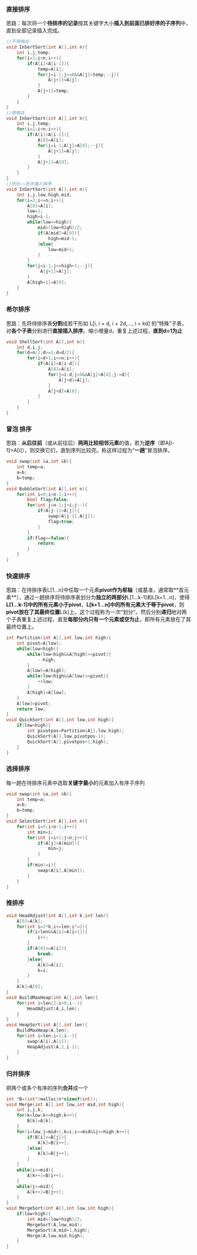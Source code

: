 ### 直接排序

思路：每次将⼀个**待排序的记录**按其关键字⼤⼩**插⼊到前⾯已排好序的子序列**中，直到全部记录插⼊完成。

```c
//不带哨兵
void InSertSort(int A[],int n){
    int i,j,temp;
    for(i=1;i<n;i++){
        if(A[i]<A[i-1]){
            temp=A[i];
            for(j=i-1;j>=0&&A[j]>temp;--j){
                A[j+1]=A[j];   
            }
            A[j+1]=temp;
        }
    }
}
//带哨兵
void InSertSort(int A[],int n){
    int i,j,temp;
    for(i=1;i<n;i++){
        if(A[i]<A[i-1]){
            A[0]=A[i];
            for(j=i-1;A[j]>A[0];--j){
                A[j+1]=A[j];
            }
            A[j+1]=A[0];
        }
    }
}
//优化——折半插⼊排序
void InSertSort(int A[],int n){
    int i,j,low,high,mid;
    for(i=2;i<=n;i++){
        A[0]=A[i];
        low=1;
        high=i-1;
        while(low<=high){
            mid=(low+high)/2;
            if(A[mid]>A[0]){
                high=mid-1;
            }else{
                low=mid+1;
            }
        }
        for(j=i-1;j>=high+1;--j){
             A[j+1]=A[j];
        }
        A[high+1]=A[0];
    }
}
```

### 希尔排序

思路：先将待排序表**分割**成若⼲形如 L[i, i + d, i + 2d,…, i + kd] 的“特殊”⼦表，对**各个⼦表**分别进⾏**直接插⼊排序**。缩⼩增量d，重复上述过程，**直到d=1为⽌**

```c
void ShellSort(int A[],int n){
    int d,i,j;
    for(d=n/2;d>=1;d=d/2){
        for(i=d+1;i<=n;i++){
            if(A[i]<A[i-d]){
                A[0]=A[i];
                for(j=i-d;j>0&&A[j]>A[0];j-=d){
                    A[j+d]=A[j];
                }
                A[j+d]=A[0];
            }
        }
    }
}
```

### 冒泡 排序

思路：**从后往前**（或从前往后）**两两⽐较相邻元素**的值，若为**逆序**（即A[i-1]>A[i]），则交换它们，直到序列⽐较完。称这样过程为“**⼀趟**”冒泡排序。

```c
void swap(int &a,int &b){
    int temp=a;
    a=b;
    b=temp;
}
void BubbleSort(int A[],int n){
    for(int i=0;i<n-1;i++){
        bool flag=false;
        for(int j=n-1;j>i;j--){
            if(A[j-1]>A[j]){
                swap(A[j-1],A[j]);
                flag=true;
            }
        }
        if(flag==false){
            return;
        }
    }
}
```

### 快速排序

思路：在待排序表L[1…n]中任取⼀个元素**pivot作为枢轴**（或基准，通常取**⾸元素**），通过⼀趟排序将待排序表划分为**独⽴的两部分**L[1…k-1]和L[k+1…n]，使得**L[1…k-1]中的所有元素⼩于pivot**，**L[k+1…n]中的所有元素⼤于等于pivot**，则**pivot放在了其最终位置**L(k)上，这个过程称为⼀次“划分”。然后分别**递归**地对两个⼦表重复上述过程，直⾄**每部分内只有⼀个元素或空为⽌**，即所有元素放在了其最终位置上。

```c
int Partition(int A[],int low,int high){
	int pivot=A[low];
	while(low<high){
		while(low<high&&A[high]>=pivot){
			--high;
		}
		A[low]=A[high];
		while(low<high&&A[low]<=pivot){
			++low;
		}
		A[high]=A[low];
	}
	A[low]=pivot;
	return low;
}
void QuickSort(int A[],int low,int high){
	if(low<high){
		int pivotpos=Partition(A[],low,high);
		QuickSort(A[],low,pivotpos-1);
		QuickSort(A[],pivotpos+1,high);
	}
}
```

### 选择排序

每⼀趟在待排序元素中选取**关键字最小**的元素加⼊有序⼦序列

```c
void swap(int &a,int &b){
    int temp=a;
    a=b;
    b=temp;
}
void SelectSort(int A[],int n){
    for(int i=0;i<n-1;i++){
       	int min=i;
        for(int j=i+1;j<n;j++){
            if(A[j]<A[min]){
                min=j;
            }
        }
        if(min!=i){
            swap(A[i],A[min]);
        }
    }
}
```

### 推排序

```c
void HeadAdjust(int A[],int k,int len){
    A[0]=A[k];
    for(int i=2*k;i<=len;i*=2){
        if(i<len&&A[i]<A[i+1]){
            i++;
        }
        if(A[0]>=A[i]){
            break;
        }else{
            A[k]=A[i];
            k=i;
        }
    }
    A[k]=A[0];
}
void BuildMaxHeap(int A[],int len){
    for(int i<len/2;i>0;i--){
        HeadAdjust(A,i,len);
    }
}
void HeapSort(int A[],int len){
    BuildMaxHeap(A,len);
    for(int i=len;i>1;i--){
        swap(A[i],A[1]);
        HeapAdjust(A,1,i-1);
    }
}
```

### 归并排序

把两个或多个有序的序列**合并**成一个

```c
int *B=(int*)malloc(n*sizeof(int));
void Merge(int A[],int low,int mid,int high){
    int i,j,k;
    for(k=low;k<=high;k++){
        B[k]=A[k];
    }
    for(i=low,j=mid+1,k=i;i<=mid&&j<=high;k++){
        if(B[i]<=B[j]){
            A[k]=B[i++];
        }else{
            A[k]=B[j++];
        }
    }
    while(i<=mid){
        A[k++]=B[i++];
    }
    while(j<=mid){
        A[k++]=B[j++];
    }
}
void MergeSort(int A[],int low,int high){
    if(low<high){
        int mid=(low+high)/2;
        MergeSort(A,low,mid);
        MergeSort(A,mid+1,high);
        Merge(A,low,mid,high);
    }
}
```

